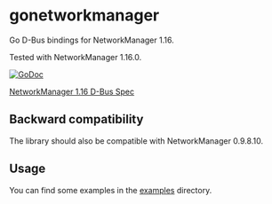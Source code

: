 gonetworkmanager
================

Go D-Bus bindings for NetworkManager 1.16.

Tested with NetworkManager 1.16.0.

[![GoDoc](https://godoc.org/github.com/danilarff86/gonetworkmanager?status.svg)](https://godoc.org/github.com/danilarff86/gonetworkmanager)

[NetworkManager 1.16 D-Bus Spec](https://developer.gnome.org/NetworkManager/1.16/spec.html)

## Backward compatibility

The library should also be compatible with NetworkManager 0.9.8.10.

## Usage

You can find some examples in the [examples](examples) directory.
